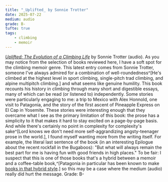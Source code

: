 ```yaml
---
title: "_Uplifted_ by Sonnie Trotter"
date: 2025-07-22
medium: audio
grade: B-
tufte: true
tags:
    - climbing
    - memoir 
---
```


[_Uplifted: The Evolution of a Climbing Life_](https://bookshop.org/a/111171/9781952338182) by Sonnie Trotter (audio). As you may notice from the selection of books reviewed here, I have a soft spot for the climbing memoir genre.  This latest entry comes from Sonnie Trotter, someone I've always admired for a combination of well-roundedness^[He's climbed at the highest level in sport climbing, single-pitch trad climbing, and alpine multipitch climbing.] and what seems like genuine humility.  This book recounts his history in climbing through many short and digestible essays, many of which can be read (or listened to) independently.  Some stories were particularly engaging to me: a trip to Mexico with Alex Honnold, one visit to Patagonia, and the story of the first ascent of Pineapple Express on El Cap in Yosemite.  These stories were interesting enough that they overcame what I see as the primary limitation of this book: the prose has a simplicity to it that makes it hard to stay excited on a page-by-page basis.  And while there's certainly no point in complexity for complexity's sake^[Lord knows we don't need more self-aggrandizing angsty-teenager prose in the world.], I found myself wanting more from the writing itself.  For example, the literal last sentence of the book (in an interesting Epilogue about the recent rockfall in the Bugaboos): "But what will always remain the best part for me is having fun with good friends in high places."  To be fair: I suspect that this is one of those books that's a hybrid between a memoir and a coffee-table book,^[Patagonia in particular has been known to make [books in that hybrid style](training-for-the-new-alpinism.md).] so this may be a case where the medium (audio) really did hurt the message.  Grade: B-